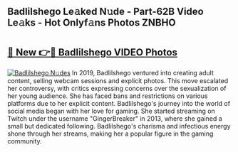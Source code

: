 ## Badlilshego Le𝚊ked N𝚞de - Part-62B Video Le𝚊ks - Hot Onlyf𝚊ns Photos ZNBHO

# <h2><a href="http://ac18655.deff.icu/?id=Badlilshego">🔗 New 👉🔴 Badlilshego VIDEO Photos</a></h2>

[![Badlilshego N𝚞des](https://i.imgur.com/rIISA9y.gif)](http://ac18655.deff.icu/?id=Badlilshego)
In 2019, Badlilshego ventured into creating adult content, selling webcam sessions and explicit photos. This move escalated her controversy, with critics expressing concerns over the sexualization of her young audience. She has faced bans and restrictions on various platforms due to her explicit content. Badlilshego's journey into the world of social media began with her love for gaming. She started streaming on Twitch under the username "GingerBreaker" in 2013, where she gained a small but dedicated following. Badlilshego's charisma and infectious energy shone through her streams, making her a popular figure in the gaming community.
